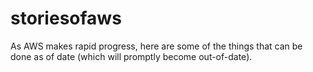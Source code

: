 # storiesofaws
As AWS makes rapid progress, here are some of the things that can be done as of date (which will promptly become out-of-date). 

